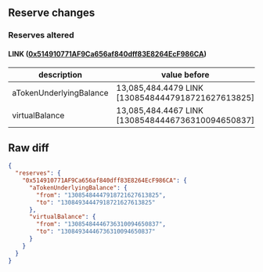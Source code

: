 ## Reserve changes

### Reserves altered

#### LINK ([0x514910771AF9Ca656af840dff83E8264EcF986CA](https://etherscan.io/address/0x514910771AF9Ca656af840dff83E8264EcF986CA))

| description | value before | value after |
| --- | --- | --- |
| aTokenUnderlyingBalance | 13,085,484.4479 LINK [13085484447918721627613825] | 13,084,934.4479 LINK [13084934447918721627613825] |
| virtualBalance | 13,085,484.4467 LINK [13085484446736310094650837] | 13,084,934.4467 LINK [13084934446736310094650837] |


## Raw diff

```json
{
  "reserves": {
    "0x514910771AF9Ca656af840dff83E8264EcF986CA": {
      "aTokenUnderlyingBalance": {
        "from": "13085484447918721627613825",
        "to": "13084934447918721627613825"
      },
      "virtualBalance": {
        "from": "13085484446736310094650837",
        "to": "13084934446736310094650837"
      }
    }
  }
}
```